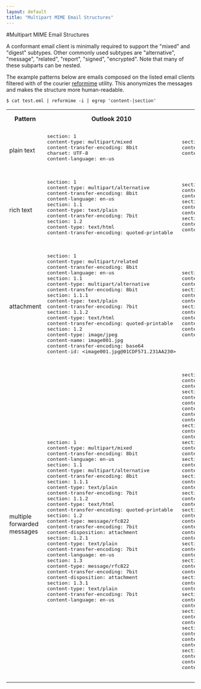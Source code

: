 ```yaml
---
layout: default
title: "Multipart MIME Email Structures"
---
```


#Multipart MIME Email Structures

A conformant  email client is minimally required to support the "mixed" and "digest" subtypes.  Other commonly used subtypes are "alternative", "message", "related", "report", "signed", "encrypted".  Note that many of these subparts can be nested.

The example patterns below are emails composed on the listed email clients filtered with of the courier [reformime](http://www.courier-mta.org/reformime.html) utility.  This anonymizes the messages and makes the structure more human-readable.

    $ cat test.eml | reformime -i | egrep 'content-|section'

<table class="table">
  <tr>
    <th>Pattern</th>
    <th>Outlook 2010</th>
    <th>OSX Mail</th>
    <th>iOS Mail</th>
  </tr>
  <tr>
    <td>plain text</td>
    <td>
      <pre>
section: 1
content-type: multipart/mixed
content-transfer-encoding: 8bit
charset: UTF-8
content-language: en-us
      </pre>
    </td>
    <td>
      <pre>
section: 1
content-type: text/plain
content-transfer-encoding: 7bit
      </pre>
</td>
    <td></td>
  </tr>
  <tr>
    <td>rich text</td>
    <td>
      <pre>
section: 1
content-type: multipart/alternative
content-transfer-encoding: 8bit
content-language: en-us
section: 1.1
content-type: text/plain
content-transfer-encoding: 7bit
section: 1.2
content-type: text/html
content-transfer-encoding: quoted-printable
	</pre>
      </td>
    <td>
      <pre>
section: 1
content-type: multipart/alternative
content-transfer-encoding: 8bit
section: 1.1
content-type: text/plain
content-transfer-encoding: 7bit
section: 1.2
content-type: text/html
content-transfer-encoding: 7bit
      </pre>
    </td>
    <td></td>
  </tr>
  <tr>
    <td>attachment</td>
    <td>
      <pre>
section: 1
content-type: multipart/related
content-transfer-encoding: 8bit
content-language: en-us
section: 1.1
content-type: multipart/alternative
content-transfer-encoding: 8bit
section: 1.1.1
content-type: text/plain
content-transfer-encoding: 7bit
section: 1.1.2
content-type: text/html
content-transfer-encoding: quoted-printable
section: 1.2
content-type: image/jpeg
content-name: image001.jpg
content-transfer-encoding: base64
content-id: &lt;image001.jpg@01CDF571.231AA230&gt;
      </pre>
    </td>
    <td>
      <pre>
section: 1
content-type: multipart/mixed
content-transfer-encoding: 8bit
section: 1.1
content-type: text/plain
content-transfer-encoding: 7bit
section: 1.2
content-type: image/jpg
content-name: tiny_image.jpg
content-transfer-encoding: base64
content-disposition: inline
content-disposition-filename: tiny_image.jpg
	</pre>
    </td>
    <td></td>
  </tr>
  <tr>
    <td>multiple forwarded messages</td>
    <td>
      <pre>
section: 1
content-type: multipart/mixed
content-transfer-encoding: 8bit
content-language: en-us
section: 1.1
content-type: multipart/alternative
content-transfer-encoding: 8bit
section: 1.1.1
content-type: text/plain
content-transfer-encoding: 7bit
section: 1.1.2
content-type: text/html
content-transfer-encoding: quoted-printable
section: 1.2
content-type: message/rfc822
content-transfer-encoding: 7bit
content-disposition: attachment
section: 1.2.1
content-type: text/plain
content-transfer-encoding: 7bit
content-language: en-us
section: 1.3
content-type: message/rfc822
content-transfer-encoding: 7bit
content-disposition: attachment
section: 1.3.1
content-type: text/plain
content-transfer-encoding: 7bit
content-language: en-us
      </pre>
    </td>
    <td>
      <pre>
section: 1
content-type: multipart/mixed
content-transfer-encoding: 8bit
section: 1.1
content-type: message/rfc822
content-name: Welcome to OtherInbox!
content-transfer-encoding: 7bit
content-disposition: attachment
content-disposition-filename: Welcome to OtherInbox!
section: 1.1.1
content-type: multipart/mixed
content-transfer-encoding: 8bit
section: 1.1.1.1
content-type: multipart/alternative
content-transfer-encoding: 8bit
section: 1.1.1.1.1
content-type: text/plain
content-transfer-encoding: 7bit
section: 1.1.1.1.2
content-type: text/html
content-transfer-encoding: 7bit
section: 1.1.1.2
content-type: text/html
content-transfer-encoding: 7bit
section: 1.2
content-type: message/rfc822
content-name: Don't lose your free trial, Paul!
content-transfer-encoding: 7bit
content-disposition: attachment
content-disposition-filename: Don't lose your free trial, Paul!
section: 1.2.1
content-type: multipart/mixed
content-transfer-encoding: 8bit
section: 1.2.1.1
content-type: multipart/alternative
content-transfer-encoding: 8bit
section: 1.2.1.1.1
content-type: text/plain
content-transfer-encoding: 7bit
section: 1.2.1.1.2
content-type: text/html
content-transfer-encoding: 7bit
section: 1.2.1.2
content-type: multipart/alternative
content-transfer-encoding: 8bit
section: 1.2.1.2.1
content-type: text/plain
content-transfer-encoding: 7bit
content-id: &lt;4fe888e9a7b3_318df1213836448@domU-12-31-39-05-28-B1.mail&gt;
section: 1.2.1.2.2
content-type: text/html
content-transfer-encoding: 7bit
content-id: &lt;4fe888e9b5a1_318df121383652f@domU-12-31-39-05-28-B1.mail&gt;
	</pre>
    </td>
    <td></td>
  </tr>
</table>
